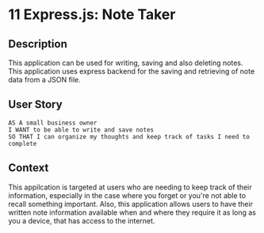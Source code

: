 # 11 Express.js: Note Taker

## Description

This application can be used for writing, saving and also deleting notes. This application uses express backend for the saving and retrieving of note data from a JSON file.


## User Story

```
AS A small business owner
I WANT to be able to write and save notes
SO THAT I can organize my thoughts and keep track of tasks I need to complete
```

## Context
This appilcation is targeted at users who are needing to keep track of their information, especially in the case where you forget or you're not able to recall something important. Also, this application allows users to have their written note information available when and where they require it as long as you a device, that has access to the internet.

